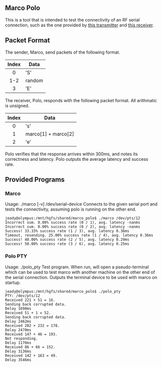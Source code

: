 ## Marco Polo
This is a tool that is intended to test the connectivity of an RF serial
connection, such as the one provided by [this transmitter][1] and
[this receiver][2].

## Packet Format
The sender, Marco, send packets of the following format.

| Index |  Data  |
|:-----:|--------|
|   0   |  'S'   |
|  1-2  | random |
|   3   |  'E'   |

The receiver, Polo, responds with the following packet format. All arithmatic
is unsigned.

| Index |  Data                   |
|:-----:|-------------------------|
|   0   |  's'                    |
|   1   | marco\[1\] + marco\[2\] |
|   2   |  'e'                    |

Polo verifies that the response arrives within 300ms, and notes its correctness
and latency. Polo outputs the average latency and success rate.

## Provided Programs
### Marco
Usage: ./marco [-v] /dev/serial-device
Connects to the given serial port and tests the connectivity, assuming polo
is running on the other end.

```
jeady@olympus:/mnt/hgfs/shared/marco_polo$ ./marco /dev/pts/12
Incorrect sum. 0.00% success rate (0 / 1), avg. latency -nanms
Incorrect sum. 0.00% success rate (0 / 2), avg. latency -nanms
Success! 33.33% success rate (1 / 3), avg. latency 0.36ms
Timeout, resending. 25.00% success rate (1 / 4), avg. latency 0.36ms
Success! 40.00% success rate (2 / 5), avg. latency 0.29ms
Success! 50.00% success rate (3 / 6), avg. latency 0.25ms
```

### Polo PTY
Usage: ./polo_pty
Test program. When run, will open a pseudo-terminal which can be used to test
marco with another machine on the other end of the serial connection. Outputs
the terminal device to be used with marco on startup.

```
jeady@olympus:/mnt/hgfs/shared/marco_polo$ ./polo_pty 
PTY: /dev/pts/12
Received 221 + 51 = 16.
Sending back corrupted data.
Delay 1698ms
Received 51 + 1 = 52.
Sending back corrupted data.
Delay 2462ms
Received 202 + 232 = 178.
Delay 2470ms
Received 147 + 46 = 193.
Not responding.
Delay 1176ms
Received 86 + 66 = 152.
Delay 3136ms
Received 142 + 163 = 49.
Delay 3546ms
```

[1]: https://www.sparkfun.com/products/8946
[2]: https://www.sparkfun.com/products/10532
